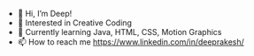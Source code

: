 - 👋 Hi, I’m Deep!
- 👀 Interested in Creative Coding
- 🌱 Currently learning Java, HTML, CSS, Motion Graphics
- 📫 How to reach me https://www.linkedin.com/in/deeprakesh/

<!---
Deep0902/Deep0902 is a ✨ special ✨ repository because its `README.md` (this file) appears on your GitHub profile.
You can click the Preview link to take a look at your changes.
--->
